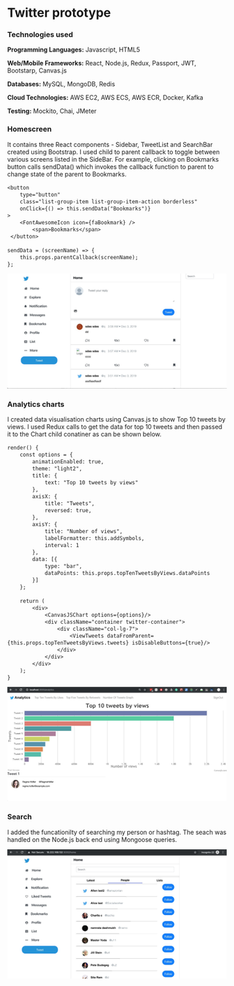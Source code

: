 <h1>Twitter prototype</h1>
<h3>Technologies used</h3>

**Programming Languages:** Javascript, HTML5

**Web/Mobile Frameworks:** React, Node.js, Redux, Passport, JWT, Bootstarp, Canvas.js

**Databases:** MySQL, MongoDB, Redis

**Cloud Technologies:** AWS EC2, AWS ECS, AWS ECR, Docker, Kafka 

**Testing:** Mockito, Chai, JMeter

<h3>Homescreen</h3>
It contains three React components - Sidebar, TweetList and SearchBar created using Bootstrap. I used child to parent callback to toggle between various screens listed in the SideBar. For example, clicking on Bookmarks button calls sendData() which  invokes the callback function to parent to change state of the parent to Bookmarks.

    <button
        type="button"
	    class="list-group-item list-group-item-action borderless"
	    onClick={() => this.sendData("Bookmarks")}
	>	
		<FontAwesomeIcon icon={faBookmark} />
        	<span>Bookmarks</span>
     </button>
     
    sendData = (screenName) => {
        this.props.parentCallback(screenName);
    };
                        
![](https://github.com/vaswal/twitter-prototype/blob/master/images/HomeScreen.jpeg)

<h3>Analytics charts</h3>
I created data visualisation charts using Canvas.js to show Top 10 tweets by views. I used Redux calls to get the data for top 10 tweets and then passed it to the Chart child conatiner as can be shown below.

    render() {
        const options = {
            animationEnabled: true,
            theme: "light2",
            title: {
                text: "Top 10 tweets by views"
            },
            axisX: {
                title: "Tweets",
                reversed: true,
            },
            axisY: {
                title: "Number of views",
                labelFormatter: this.addSymbols,
                interval: 1
            },
            data: [{
                type: "bar",
                dataPoints: this.props.topTenTweetsByViews.dataPoints
            }]
        };

        return (
            <div>
                <CanvasJSChart options={options}/>
                <div className="container twitter-container">
                    <div className="col-lg-7">
                        <ViewTweets dataFromParent={this.props.topTenTweetsByViews.tweets} isDisableButtons={true}/>
                    </div>
                </div>
            </div>
        );
    }
    
![](https://github.com/vaswal/twitter-prototype/blob/master/images/Top10TweetsByViews.jpeg)

<h3>Search</h3>
I added the funcationilty of searching my person or hashtag. The seach was handled on the Node.js back end using Mongoose queries.

![](https://github.com/vaswal/twitter-prototype/blob/master/images/SearchPeople.jpeg)

